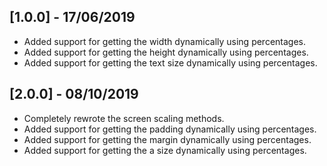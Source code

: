 ## [1.0.0] - 17/06/2019

* Added support for getting the width dynamically using percentages.
* Added support for getting the height dynamically using percentages.
* Added support for getting the text size dynamically using percentages.

## [2.0.0] - 08/10/2019

* Completely rewrote the screen scaling methods.
* Added support for getting the padding dynamically using percentages.
* Added support for getting the margin dynamically using percentages.
* Added support for getting the a size dynamically using percentages.